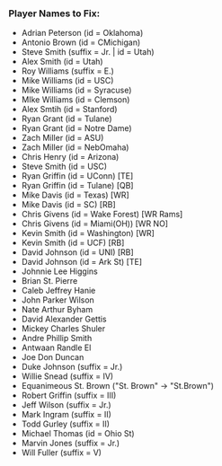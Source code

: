 ### Player Names to Fix:
* Adrian Peterson (id = Oklahoma)
* Antonio Brown (id = CMichigan)
* Steve Smith (suffix = Jr. | id = Utah)
* Alex Smith (id = Utah)
* Roy Williams (suffix = E.)
* Mike Williams (id = USC)
* Mike Williams (id = Syracuse)
* MIke Williams (id = Clemson)
* Alex Smtih (id = Stanford)
* Ryan Grant (id = Tulane)
* Ryan Grant (id = Notre Dame)
* Zach Miller (id = ASU)
* Zach Miller (id = NebOmaha)
* Chris Henry (id = Arizona)
* Steve Smith (id = USC)
* Ryan Griffin (id = UConn) [TE]
* Ryan Griffin (id = Tulane) [QB]
* Mike Davis (id = Texas) [WR]
* Mike Davis (id = SC) [RB]
* Chris Givens (id = Wake Forest) [WR Rams]
* Chris Givens (id = Miami(OH)) [WR NO]
* Kevin Smith (id = Washington) [WR]
* Kevin Smith (id = UCF) [RB]
* David Johnson (id = UNI) [RB]
* David Johnson (id = Ark St) [TE]
* Johnnie Lee Higgins
* Brian St. Pierre
* Caleb Jeffrey Hanie
* John Parker Wilson
* Nate Arthur Byham
* David Alexander Gettis
* Mickey Charles Shuler
* Andre Phillip Smith
* Antwaan Randle El
* Joe Don Duncan
* Duke Johnson (suffix = Jr.)
* Willie Snead (suffix = IV)
* Equanimeous St. Brown ("St. Brown" -> "St.Brown")
* Robert Griffin (suffix = III)
* Jeff Wilson (suffix = Jr.)
* Mark Ingram (suffix = II)
* Todd Gurley (suffix = II)
* Michael Thomas (id = Ohio St)
* Marvin Jones (suffix = Jr.)
* Will Fuller (suffix = V)